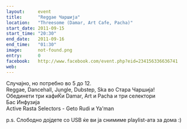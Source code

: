 ```yaml
---
layout:     event
title:      "Reggae Чаршија"
location:   "Threesome (Damar, Art Cafe, Pacha)"
start_date: 2011-09-15
start_time: "20:30"
end_date:   2011-09-16
end_time:   "01:30"
image:      not-found.png
entry:      0
facebook:   http://www.facebook.com/event.php?eid=234156336636741
web:        
---
```


Случајно, но потребно во 5 до 12.  
Reggae, Dancehall, Jungle, Dubstep, Ska во Стара Чаршија!  
Обединети три кафиЌи Damar, Art и Pacha и три селектори  
Бас Инфузија  
Active Rasta Selectors - Geto Rudi и Ya'man  

p.s. Слободно дојдете со USB ќе ви ја снимиме playlist-ата за дома :)

